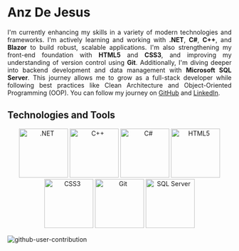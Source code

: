 # Anz De Jesus

<p align="justify">
  I'm currently enhancing my skills in a variety of modern technologies and frameworks. 
  I'm actively learning and working with <strong>.NET</strong>, <strong>C#</strong>, <strong>C++</strong>, and <strong>Blazor</strong> 
  to build robust, scalable applications. I'm also strengthening my front-end foundation 
  with <strong>HTML5</strong> and <strong>CSS3</strong>, and improving my understanding of 
  version control using <strong>Git</strong>. Additionally, I'm diving deeper into backend 
  development and data management with <strong>Microsoft SQL Server</strong>. 
  This journey allows me to grow as a full-stack developer while following best practices 
  like Clean Architecture and Object-Oriented Programming (OOP). You can follow my journey on 
  <a href="https://github.com/anzdejesus21" target="_blank">GitHub</a> and 
  <a href="https://www.linkedin.com/in/anz-jhaylhene-de-jesus-a88a53313" target="_blank">LinkedIn</a>.
</p>




<h2 align="left">Technologies and Tools</h1>
<p align="center">
  <img src="https://cdn.jsdelivr.net/gh/devicons/devicon/icons/dotnetcore/dotnetcore-original.svg" alt=".NET" width="110"/>
  <img src="https://cdn.jsdelivr.net/gh/devicons/devicon/icons/cplusplus/cplusplus-original.svg" alt="C++" width="110"/>
  <img src="https://cdn.jsdelivr.net/gh/devicons/devicon/icons/csharp/csharp-original.svg" alt="C#" width="110"/>
  <img src="https://cdn.jsdelivr.net/gh/devicons/devicon/icons/html5/html5-original.svg" alt="HTML5" width="110"/>
  <img src="https://cdn.jsdelivr.net/gh/devicons/devicon/icons/css3/css3-original.svg" alt="CSS3" width="110"/>
  <img src="https://cdn.jsdelivr.net/gh/devicons/devicon/icons/git/git-original.svg" alt="Git" width="110"/>
  <img src="https://cdn.jsdelivr.net/gh/devicons/devicon/icons/microsoftsqlserver/microsoftsqlserver-plain.svg" alt="SQL Server" width="110"/>
</p>

![github-user-contribution](https://github.com/user-attachments/assets/10c7eb9c-7a08-41bb-8b72-cb9c4cfe68a6)
